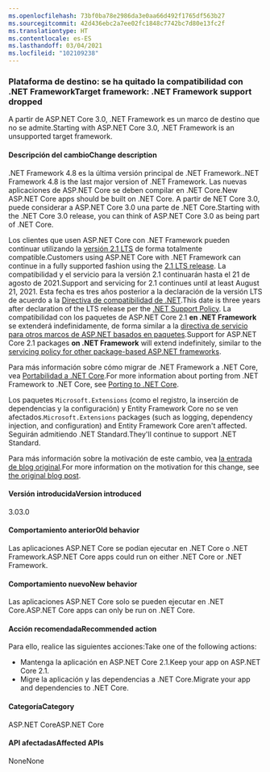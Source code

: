 ```yaml
---
ms.openlocfilehash: 73bf0ba78e2986da3e0aa66d492f1765df563b27
ms.sourcegitcommit: 42d436ebc2a7ee02fc1848c7742bc7d80e13fc2f
ms.translationtype: HT
ms.contentlocale: es-ES
ms.lasthandoff: 03/04/2021
ms.locfileid: "102109238"
---
```

### <a name="target-framework-net-framework-support-dropped"></a><span data-ttu-id="b6f7c-101">Plataforma de destino: se ha quitado la compatibilidad con .NET Framework</span><span class="sxs-lookup"><span data-stu-id="b6f7c-101">Target framework: .NET Framework support dropped</span></span>

<span data-ttu-id="b6f7c-102">A partir de ASP.NET Core 3.0, .NET Framework es un marco de destino que no se admite.</span><span class="sxs-lookup"><span data-stu-id="b6f7c-102">Starting with ASP.NET Core 3.0, .NET Framework is an unsupported target framework.</span></span>

#### <a name="change-description"></a><span data-ttu-id="b6f7c-103">Descripción del cambio</span><span class="sxs-lookup"><span data-stu-id="b6f7c-103">Change description</span></span>

<span data-ttu-id="b6f7c-104">.NET Framework 4.8 es la última versión principal de .NET Framework.</span><span class="sxs-lookup"><span data-stu-id="b6f7c-104">.NET Framework 4.8 is the last major version of .NET Framework.</span></span> <span data-ttu-id="b6f7c-105">Las nuevas aplicaciones de ASP.NET Core se deben compilar en .NET Core.</span><span class="sxs-lookup"><span data-stu-id="b6f7c-105">New ASP.NET Core apps should be built on .NET Core.</span></span> <span data-ttu-id="b6f7c-106">A partir de NET Core 3.0, puede considerar a ASP.NET Core 3.0 una parte de .NET Core.</span><span class="sxs-lookup"><span data-stu-id="b6f7c-106">Starting with the .NET Core 3.0 release, you can think of ASP.NET Core 3.0 as being part of .NET Core.</span></span>

<span data-ttu-id="b6f7c-107">Los clientes que usen ASP.NET Core con .NET Framework pueden continuar utilizando la [versión 2.1 LTS](https://dotnet.microsoft.com/download/dotnet/2.1) de forma totalmente compatible.</span><span class="sxs-lookup"><span data-stu-id="b6f7c-107">Customers using ASP.NET Core with .NET Framework can continue in a fully supported fashion using the [2.1 LTS release](https://dotnet.microsoft.com/download/dotnet/2.1).</span></span> <span data-ttu-id="b6f7c-108">La compatibilidad y el servicio para la versión 2.1 continuarán hasta el 21 de agosto de 2021.</span><span class="sxs-lookup"><span data-stu-id="b6f7c-108">Support and servicing for 2.1 continues until at least August 21, 2021.</span></span> <span data-ttu-id="b6f7c-109">Esta fecha es tres años posterior a la declaración de la versión LTS de acuerdo a la [Directiva de compatibilidad de .NET](https://dotnet.microsoft.com/platform/support-policy).</span><span class="sxs-lookup"><span data-stu-id="b6f7c-109">This date is three years after declaration of the LTS release per the [.NET Support Policy](https://dotnet.microsoft.com/platform/support-policy).</span></span> <span data-ttu-id="b6f7c-110">La compatibilidad con los paquetes de ASP.NET Core 2.1 **en .NET Framework** se extenderá indefinidamente, de forma similar a la [directiva de servicio para otros marcos de ASP.NET basados en paquetes](https://dotnet.microsoft.com/platform/support/policy/aspnet).</span><span class="sxs-lookup"><span data-stu-id="b6f7c-110">Support for ASP.NET Core 2.1 packages **on .NET Framework** will extend indefinitely, similar to the [servicing policy for other package-based ASP.NET frameworks](https://dotnet.microsoft.com/platform/support/policy/aspnet).</span></span>

<span data-ttu-id="b6f7c-111">Para más información sobre cómo migrar de .NET Framework a .NET Core, vea [Portabilidad a .NET Core](~/docs/core/porting/index.md).</span><span class="sxs-lookup"><span data-stu-id="b6f7c-111">For more information about porting from .NET Framework to .NET Core, see [Porting to .NET Core](~/docs/core/porting/index.md).</span></span>

<span data-ttu-id="b6f7c-112">Los paquetes `Microsoft.Extensions` (como el registro, la inserción de dependencias y la configuración) y Entity Framework Core no se ven afectados.</span><span class="sxs-lookup"><span data-stu-id="b6f7c-112">`Microsoft.Extensions` packages (such as logging, dependency injection, and configuration) and Entity Framework Core aren't affected.</span></span> <span data-ttu-id="b6f7c-113">Seguirán admitiendo .NET Standard.</span><span class="sxs-lookup"><span data-stu-id="b6f7c-113">They'll continue to support .NET Standard.</span></span>

<span data-ttu-id="b6f7c-114">Para más información sobre la motivación de este cambio, vea [la entrada de blog original](https://devblogs.microsoft.com/aspnet/a-first-look-at-changes-coming-in-asp-net-core-3-0/).</span><span class="sxs-lookup"><span data-stu-id="b6f7c-114">For more information on the motivation for this change, see [the original blog post](https://devblogs.microsoft.com/aspnet/a-first-look-at-changes-coming-in-asp-net-core-3-0/).</span></span>

#### <a name="version-introduced"></a><span data-ttu-id="b6f7c-115">Versión introducida</span><span class="sxs-lookup"><span data-stu-id="b6f7c-115">Version introduced</span></span>

<span data-ttu-id="b6f7c-116">3.0</span><span class="sxs-lookup"><span data-stu-id="b6f7c-116">3.0</span></span>

#### <a name="old-behavior"></a><span data-ttu-id="b6f7c-117">Comportamiento anterior</span><span class="sxs-lookup"><span data-stu-id="b6f7c-117">Old behavior</span></span>

<span data-ttu-id="b6f7c-118">Las aplicaciones ASP.NET Core se podían ejecutar en .NET Core o .NET Framework.</span><span class="sxs-lookup"><span data-stu-id="b6f7c-118">ASP.NET Core apps could run on either .NET Core or .NET Framework.</span></span>

#### <a name="new-behavior"></a><span data-ttu-id="b6f7c-119">Comportamiento nuevo</span><span class="sxs-lookup"><span data-stu-id="b6f7c-119">New behavior</span></span>

<span data-ttu-id="b6f7c-120">Las aplicaciones ASP.NET Core solo se pueden ejecutar en .NET Core.</span><span class="sxs-lookup"><span data-stu-id="b6f7c-120">ASP.NET Core apps can only be run on .NET Core.</span></span>

#### <a name="recommended-action"></a><span data-ttu-id="b6f7c-121">Acción recomendada</span><span class="sxs-lookup"><span data-stu-id="b6f7c-121">Recommended action</span></span>

<span data-ttu-id="b6f7c-122">Para ello, realice las siguientes acciones:</span><span class="sxs-lookup"><span data-stu-id="b6f7c-122">Take one of the following actions:</span></span>

- <span data-ttu-id="b6f7c-123">Mantenga la aplicación en ASP.NET Core 2.1.</span><span class="sxs-lookup"><span data-stu-id="b6f7c-123">Keep your app on ASP.NET Core 2.1.</span></span>
- <span data-ttu-id="b6f7c-124">Migre la aplicación y las dependencias a .NET Core.</span><span class="sxs-lookup"><span data-stu-id="b6f7c-124">Migrate your app and dependencies to .NET Core.</span></span>

#### <a name="category"></a><span data-ttu-id="b6f7c-125">Categoría</span><span class="sxs-lookup"><span data-stu-id="b6f7c-125">Category</span></span>

<span data-ttu-id="b6f7c-126">ASP.NET Core</span><span class="sxs-lookup"><span data-stu-id="b6f7c-126">ASP.NET Core</span></span>

#### <a name="affected-apis"></a><span data-ttu-id="b6f7c-127">API afectadas</span><span class="sxs-lookup"><span data-stu-id="b6f7c-127">Affected APIs</span></span>

<span data-ttu-id="b6f7c-128">None</span><span class="sxs-lookup"><span data-stu-id="b6f7c-128">None</span></span>

<!-- 

#### Affected APIs

Not detectable via API analysis

-->
